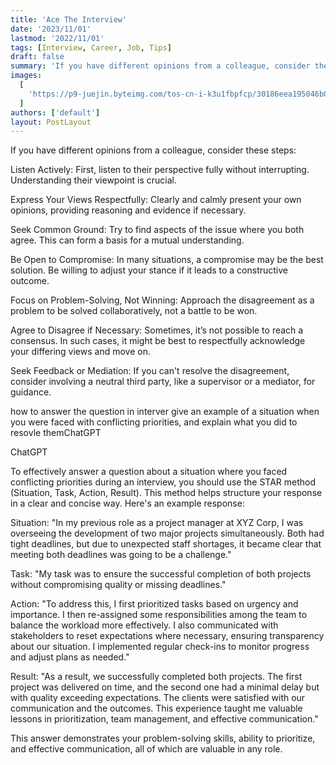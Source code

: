 ```yaml
---
title: 'Ace The Interview'
date: '2023/11/01'
lastmod: '2022/11/01'
tags: [Interview, Career, Job, Tips]
draft: false
summary: 'If you have different opinions from a colleague, consider these steps: Listen Actively, Express Your Views Respectfully, Seek Common Ground, Be Open to Compromise, Focus on Problem-Solving, Not Winning, Agree to Disagree if Necessary, Seek Feedback or Mediation.'
images:
  [
    'https://p9-juejin.byteimg.com/tos-cn-i-k3u1fbpfcp/30186eea195046b0966478f877db18a8~tplv-k3u1fbpfcp-watermark.image?',
  ]
authors: ['default']
layout: PostLayout
---
```


If you have different opinions from a colleague, consider these steps:

Listen Actively: First, listen to their perspective fully without interrupting. Understanding their viewpoint is crucial.

Express Your Views Respectfully: Clearly and calmly present your own opinions, providing reasoning and evidence if necessary.

Seek Common Ground: Try to find aspects of the issue where you both agree. This can form a basis for a mutual understanding.

Be Open to Compromise: In many situations, a compromise may be the best solution. Be willing to adjust your stance if it leads to a constructive outcome.

Focus on Problem-Solving, Not Winning: Approach the disagreement as a problem to be solved collaboratively, not a battle to be won.

Agree to Disagree if Necessary: Sometimes, it’s not possible to reach a consensus. In such cases, it might be best to respectfully acknowledge your differing views and move on.

Seek Feedback or Mediation: If you can't resolve the disagreement, consider involving a neutral third party, like a supervisor or a mediator, for guidance.

how to answer the question in interver give an example of a situation when you were faced with conflicting priorities, and explain what you did to resovle themChatGPT

ChatGPT

To effectively answer a question about a situation where you faced conflicting priorities during an interview, you should use the STAR method (Situation, Task, Action, Result). This method helps structure your response in a clear and concise way. Here's an example response:

Situation: "In my previous role as a project manager at XYZ Corp, I was overseeing the development of two major projects simultaneously. Both had tight deadlines, but due to unexpected staff shortages, it became clear that meeting both deadlines was going to be a challenge."

Task: "My task was to ensure the successful completion of both projects without compromising quality or missing deadlines."

Action: "To address this, I first prioritized tasks based on urgency and importance. I then re-assigned some responsibilities among the team to balance the workload more effectively. I also communicated with stakeholders to reset expectations where necessary, ensuring transparency about our situation. I implemented regular check-ins to monitor progress and adjust plans as needed."

Result: "As a result, we successfully completed both projects. The first project was delivered on time, and the second one had a minimal delay but with quality exceeding expectations. The clients were satisfied with our communication and the outcomes. This experience taught me valuable lessons in prioritization, team management, and effective communication."

This answer demonstrates your problem-solving skills, ability to prioritize, and effective communication, all of which are valuable in any role.

